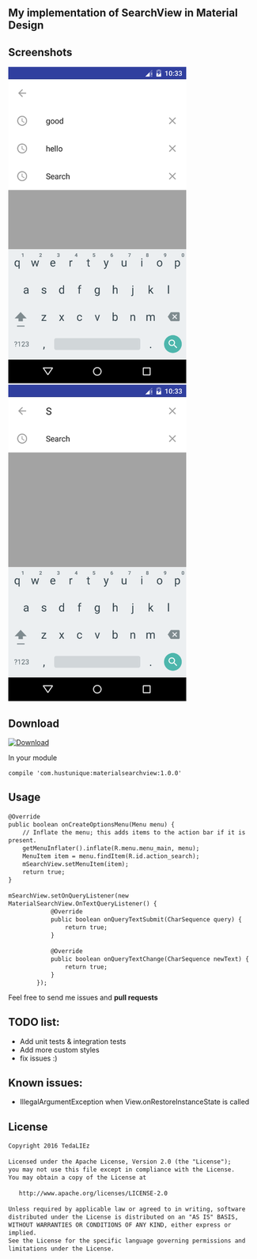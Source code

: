 ## My implementation of SearchView in Material Design

## Screenshots

<img src="art/screenshots/searchview_1.png" alt="view_1" width="360" height="640"/>

<img src="art/screenshots/searchview_2.png" alt="view_2" width="360" height="640"/>

## Download
[![Download](https://api.bintray.com/packages/tedaliez/maven/com.hustunique.jianguo:materialsearchview/images/download.svg)](https://bintray.com/tedaliez/maven/com.hustunique.jianguo:materialsearchview/_latestVersion)

In your module
```
compile 'com.hustunique:materialsearchview:1.0.0'
```

## Usage

    @Override
    public boolean onCreateOptionsMenu(Menu menu) {
        // Inflate the menu; this adds items to the action bar if it is present.
        getMenuInflater().inflate(R.menu.menu_main, menu);
        MenuItem item = menu.findItem(R.id.action_search);
        mSearchView.setMenuItem(item);
        return true;
    }
    
    mSearchView.setOnQueryListener(new MaterialSearchView.OnTextQueryListener() {
                @Override
                public boolean onQueryTextSubmit(CharSequence query) {
                    return true;
                }
    
                @Override
                public boolean onQueryTextChange(CharSequence newText) {
                    return true;
                }
            });

Feel free to send me issues and **pull requests**

## TODO list:
* Add unit tests & integration tests
* Add more custom styles
* fix issues :)

## Known issues:
* IllegalArgumentException when View.onRestoreInstanceState is called

## License

    Copyright 2016 TedaLIEz

    Licensed under the Apache License, Version 2.0 (the "License");
    you may not use this file except in compliance with the License.
    You may obtain a copy of the License at

       http://www.apache.org/licenses/LICENSE-2.0

    Unless required by applicable law or agreed to in writing, software
    distributed under the License is distributed on an "AS IS" BASIS,
    WITHOUT WARRANTIES OR CONDITIONS OF ANY KIND, either express or implied.
    See the License for the specific language governing permissions and
    limitations under the License.

